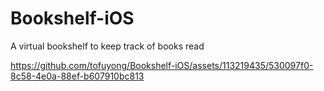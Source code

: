 # Bookshelf-iOS
A virtual bookshelf to keep track of books read

https://github.com/tofuyong/Bookshelf-iOS/assets/113219435/530097f0-8c58-4e0a-88ef-b607910bc813





